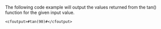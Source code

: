 The following code example will output the values returned from the tan() function for the given input value.

```lucee
<cfoutput>#tan(90)#</cfoutput>
```